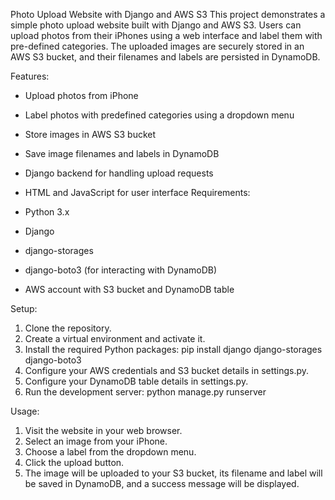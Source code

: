Photo Upload Website with Django and AWS S3
This project demonstrates a simple photo upload website built with Django and AWS S3. Users can upload photos from their iPhones using a web interface and label them with pre-defined categories. The uploaded images are securely stored in an AWS S3 bucket, and their filenames and labels are persisted in DynamoDB.

Features:

* Upload photos from iPhone
* Label photos with predefined categories using a dropdown menu
* Store images in AWS S3 bucket
* Save image filenames and labels in DynamoDB
* Django backend for handling upload requests
* HTML and JavaScript for user interface
Requirements:

* Python 3.x
* Django
* django-storages
* django-boto3 (for interacting with DynamoDB)
* AWS account with S3 bucket and DynamoDB table

Setup:
1. Clone the repository.
2. Create a virtual environment and activate it.
3. Install the required Python packages:
    pip install django django-storages django-boto3
4. Configure your AWS credentials and S3 bucket details in settings.py.
5. Configure your DynamoDB table details in settings.py.
6. Run the development server:
    python manage.py runserver

Usage:

1. Visit the website in your web browser.
2. Select an image from your iPhone.
3. Choose a label from the dropdown menu.
4. Click the upload button.
5. The image will be uploaded to your S3 bucket, its filename and label will be saved in DynamoDB, and a success message will be displayed.

